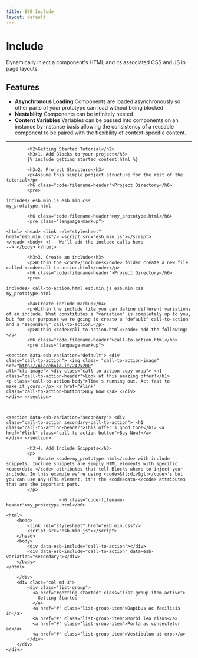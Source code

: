 ```yaml
---
title: ESB Include
layout: default
---
```


<div class="docs-container">
	<div class="page-header">
		<h1>Include</h1>
	</div>
	<div class="row">
		<div class="col-md-9">
			<p class="lead">
				Dynamically inject a component's HTML and its associated CSS and JS in page layouts.
			</p>
			<h2>Features</h2>
			<ul>
				<li>
					<strong>Asynchronous Loading</strong> Components are loaded asynchronously so other parts of your prototype can load without being blocked
				</li>
				<li>
					<strong>Nestability</strong> Components can be infinitely nested
				</li>
				<li>
					<strong>Content Variables</strong> Variables can be passed into components on an instance by instance basis allowing the consistency of a reusable component to be paired with the flexibility of context-specific content.
				</li>
			</ul>
			<hr>
			
			<h2>Getting Started Tutorial</h2>
			<h3>1. Add Blocks to your project</h3>
			{% include getting_started_content.html %}
			
			<h3>2. Project Structure</h3>
			<p>Assume this simple project structure for the rest of the tutorial</p>
			<h6 class="code-filename-header">Project Directory</h6>
			<pre>
<code>includes/
esb.min.js
esb.min.css
my_prototype.html</code></pre>
		
			<h6 class="code-filename-header">my_prototype.html</h6>
			<pre class="language-markup">
<code>&lt;html&gt;
    &lt;head&gt;
        &lt;link rel=&quot;stylesheet&quot; href=&quot;esb.min.css&quot;/&gt;
        &lt;script src=&quot;esb.min.js&quot;&gt;&lt;/script&gt;
    &lt;/head&gt;
    &lt;body&gt;
        &lt;!-- We&#039;ll add the include calls here --&gt;
    &lt;/body&gt;
&lt;/html&gt;</code></pre>

			
			<h3>3. Create an include</h3>
			<p>Within the <code>/includes</code> folder create a new file called <code>call-to-action.html</code></p>
			<h6 class="code-filename-header">Project Directory</h6>
			<pre>
<code>includes/
    call-to-action.html
esb.min.js
esb.min.css
my_prototype.html</code></pre>

			<h4>Create include markup</h4>
			<p>Within the include file you can define different variations of an include. What constitutes a "variation" is completely up to you, but for our purposes we're going to create a "default" call-to-action and a "secondary" call-to-action.</p>
			<p>Within <code>call-to-action.html</code> add the following:</p>
			<h6 class="code-filename-header">call-to-action.html</h6>
			<pre class="language-markup">
<code>&lt;section data-esb-variation=&quot;default&quot;&gt;
    &lt;div class=&quot;call-to-action&quot;&gt;
        &lt;img class= &quot;call-to-action-image&quot; src=&quot;http://placehold.it/242x200&quot; alt=&quot;cta image&quot;&gt;
        &lt;div class=&quot;call-to-action-copy-wrap&quot;&gt;
            &lt;h1 class=&quot;call-to-action-header&quot;&gt;Look at this amazing offer!&lt;/h1&gt;
            &lt;p class=&quot;call-to-action-body&quot;&gt;Time&#039;s running out. Act fast to make it yours.&lt;/p&gt;
            &lt;a href=&quot;#link&quot; class=&quot;call-to-action-button&quot;&gt;Buy Now!&lt;/a&gt;
        &lt;/div&gt;
    &lt;/div&gt;
&lt;/section&gt;

&lt;section data-esb-variation=&quot;secondary&quot;&gt;
    &lt;div class=&quot;call-to-action secondary-call-to-action&quot;&gt;
        &lt;h1 class=&quot;call-to-action-header&quot;&gt;This offer&#039;s good too!&lt;/h1&gt;
        &lt;a href=&quot;#link&quot; class=&quot;call-to-action-button&quot;&gt;Buy Now!&lt;/a&gt;
    &lt;/div&gt;
&lt;/section&gt;</code></pre>

			<h3>4. Add Include Snippets</h3>
			<p>
				Update <code>my_prototype.html</code> with include snippets. Include snippets are simply HTML elements with specific <code>data-</code> attributes that tell Blocks where to inject your include. In this example we're using <code>&lt;div&gt;</code>'s but you can use any HTML element, it's the <code>data-</code> attributes that are the important part.
			</p>

						<h6 class="code-filename-header">my_prototype.html</h6>
<pre class="language-markup" data-line="7,8">
<code>&lt;html&gt;
    &lt;head&gt;
        &lt;link rel=&quot;stylesheet&quot; href=&quot;esb.min.css&quot;/&gt;
        &lt;script src=&quot;esb.min.js&quot;&gt;&lt;/script&gt;
    &lt;/head&gt;
    &lt;body&gt;
		&lt;div data-esb-include=&quot;call-to-action&quot;&gt;&lt;/div&gt;
		&lt;div data-esb-include=&quot;call-to-action&quot; data-esb-variation=&quot;secondary&quot;&gt;&lt;/div&gt;
    &lt;/body&gt;
&lt;/html&gt;</code></pre>

		</div>
		<div class="col-md-3">
			<div class="list-group">
			  <a href="#getting-started" class="list-group-item active">
			    Getting Started
			  </a>
			  <a href="#" class="list-group-item">Dapibus ac facilisis in</a>
			  <a href="#" class="list-group-item">Morbi leo risus</a>
			  <a href="#" class="list-group-item">Porta ac consectetur ac</a>
			  <a href="#" class="list-group-item">Vestibulum at eros</a>
			</div>
		</div>
	</div>
</div>
